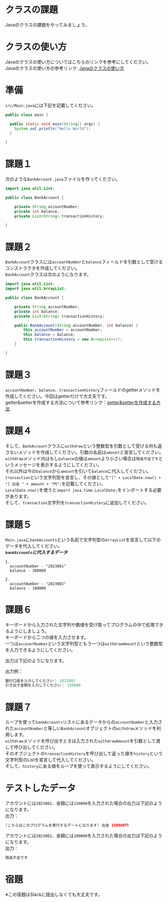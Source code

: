 # クラスの課題

Javaのクラスの課題をやってみましょう。

# クラスの使い方

Javaのクラスの使い方についてはこちらのリンクを参考にしてください。   
Javaのクラスの使い方の参考リンク: [Javaのクラスの使い方](https://github.com/reytech-co-jp/yume-project/blob/main/lessons/java/08-Javaのクラス/01-Javaクラスの勉強記事.md)

# 準備

`src/Main.java`には下記を記載してください。

```java
public class main {

  public static void main(String[] args) {
    System.out.println("Hello World");
  }

}
```

# 課題１

次のような`BankAccount.java`ファイルを作ってください。

```java
import java.util.List;

public class BankAccount {

    private String accountNumber;
    private int balance;
    private List<String> transactionHistory;

}
```

# 課題２

`BankAccount`クラスには`accountNumber`と`balance`フィールドを引数として受けるコンストラクタを作成してください。   
`BankAccount`クラスは次のようになります。

```java
import java.util.List;
import java.util.ArrayList;

public class BankAccount {

    private String accountNumber;
    private int balance;
    private List<String> transactionHistory;

    public BankAccount(String accountNumber, int balance) {
        this.accountNumber = accountNumber;
        this.balance = balance;
        this.transactionHistory = new ArrayList<>();
    }

}
```

# 課題３

`accountNumber`、`balance`、`transactionHistory`フィールドのgetterメソッドを作成してください。今回はgetterだけで大丈夫です。   
getter&setterを作成する方法について参考リンク：[getter&setterを作成する方法](https://www.jetbrains.com/help/idea/generating-code.html#generate-getters-setters)

# 課題４

そして、`BankAccount`クラスに`withdraw`という整数型を引数として受ける何も返さないメソッドを作成してください。引数の名前は`amount`と宣言してください。   
`withdraw`メソッド内はもし`balance`の値は`amount`より小さい場合は`残高不足です`というメッセージを表示するようにしてください。   
それ以外は今の`balance`から`amount`を引いて`balance`に代入してください。   
`transaction`という文字列型を宣言し、その値として`"[" + LocalDate.now() + "] 出金 " + amount + "円";`を記載してください。   
`LocalDate.now()`を使うと`import java.time.LocalDate;`をインポートする必要があります。   
そして、`transaction`文字列を`transactionHistory`に追加してください。

# 課題５

`Main.java`に`bankAccounts`という名前で文字列型の`ArrayList`を宣言して以下のデータを代入してください。   
***`bankAccounts`に代入するデータ***   
```
1. 
  accountNumber - "2023001"
  balance - 300000

2. 
  accountNumber - "2023002"
  balance - 100000
```

# 課題６

キーボードから入力された文字列や数値を受け取ってプログラムの中で処理できるようにしましょう。   
キーボードから二つの値を入力させます。   
一つは`accountNumber`という文字列型ともう一つは`withdrawAmount`という整数型を入力できるようにしてください。   

出力は下記のようになります。   

出力例：

```java
銀行口座を入力してください： 2023001
引き出す金額を入力してください： 150000
```

# 課題７
  
ループを使って`bankAccounts`リストにあるデータからの`accountNumber`と入力された`accountNumber`と等しい`BankAccount`オブジェクトの`withdraw`メソッドを利用します。   
`withdraw`メソッドを呼び出すときは入力された`withdrawAmount`を引数として渡して呼び出してください。   
そのオブジェクトの`transactionHistory`を呼び出して返った値を`history`という文字列型のListを宣言して代入してください。   
そして、`history`にある値をループを使って表示するようにしてください。   

# テストしたデータ

アカウントには`2023001`、金額には`150000`を入力された場合の出力は下記のようになります。   
出力：

```java
[こちらはこのプログラムを実行するデートになります] 出金 150000円
```

アカウントには`2023002`、金額には`200000`を入力された場合の出力は下記のようになります。   
出力：

```java
残高不足です
```

# 宿題

※この宿題はSlackに提出しなくても大丈夫です。
